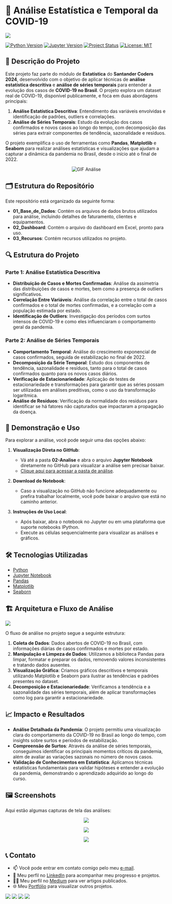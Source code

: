 # 🦠  Análise Estatística e Temporal da COVID-19

<img src="03-Recursos/imagem_capa.png">

[![Python Version](https://img.shields.io/badge/Python-3.8-blue?logo=python&logoColor=white)](https://www.python.org/)
[![Jupyter Version](https://img.shields.io/badge/Jupyter-Notebook-orange?logo=jupyter)](https://jupyter.org/)
[![Project Status](https://img.shields.io/badge/Status-Completed-green)]()
[![License: MIT](https://img.shields.io/badge/License-MIT-yellow.svg)](https://opensource.org/licenses/MIT)

## 📝 Descrição do Projeto  
Este projeto faz parte do módulo de **Estatística** do **Santander Coders 2024**, desenvolvido com o objetivo de aplicar técnicas de **análise estatística descritiva** e **análise de séries temporais** para entender a evolução dos casos de **COVID-19 no Brasil**. O projeto explora um dataset real de COVID-19, disponível publicamente, e foca em duas abordagens principais:

1. **Análise Estatística Descritiva**: Entendimento das variáveis envolvidas e identificação de padrões, outliers e correlações.
2. **Análise de Séries Temporais**: Estudo da evolução dos casos confirmados e novos casos ao longo do tempo, com decomposição das séries para extrair componentes de tendência, sazonalidade e resíduos.

O projeto exemplifica o uso de ferramentas como **Pandas**, **Matplotlib** e **Seaborn** para realizar análises estatísticas e visualizações que ajudam a capturar a dinâmica da pandemia no Brasil, desde o início até o final de 2022.

<p align="center">
  <img src="03-Recursos/analise_video.gif" alt="GIF Análise">
</p>

## 🗂️ Estrutura do Repositório
Este repositório está organizado da seguinte forma:
- **01_Base_de_Dados**: Contém os arquivos de dados brutos utilizados para análise, incluindo detalhes de faturamento, clientes e equipamentos.
- **02_Dashboard**: Contém o arquivo do dashboard em Excel, pronto para uso.
- **03_Recursos**: Contém recursos utilizados no projeto.

## 🔍 Estrutura do Projeto

### Parte 1: Análise Estatística Descritiva
- **Distribuição de Casos e Mortes Confirmadas**: Análise da assimetria das distribuições de casos e mortes, bem como a presença de outliers significativos.
- **Correlação Entre Variáveis**: Análise da correlação entre o total de casos confirmados e o total de mortes confirmadas, e a correlação com a população estimada por estado.
- **Identificação de Outliers**: Investigação dos períodos com surtos intensos de COVID-19 e como eles influenciaram o comportamento geral da pandemia.

### Parte 2: Análise de Séries Temporais
- **Comportamento Temporal**: Análise do crescimento exponencial de casos confirmados, seguida de estabilização no final de 2022.
- **Decomposição da Série Temporal**: Estudo dos componentes de tendência, sazonalidade e resíduos, tanto para o total de casos confirmados quanto para os novos casos diários.
- **Verificação de Estacionariedade**: Aplicação de testes de estacionariedade e transformações para garantir que as séries possam ser utilizadas em análises preditivas, como o uso da transformação logarítmica.
- **Análise de Resíduos**: Verificação da normalidade dos resíduos para identificar se há fatores não capturados que impactaram a propagação da doença.

## 💾 Demonstração e Uso
Para explorar a análise, você pode seguir uma das opções abaixo:

1. **Visualização Direta no GitHub**:
   - Vá até a pasta **02-Analise** e abra o arquivo **Jupyter Notebook** diretamente no GitHub para visualizar a análise sem precisar baixar.
   - [Clique aqui para acessar a pasta de análise](02-Analise/projeto_estatistica.ipynb).

2. **Download do Notebook**:
   - Caso a visualização no GitHub não funcione adequadamente ou prefira trabalhar localmente, você pode baixar o arquivo que está no caminho anterior.

3. **Instruções de Uso Local**:
   - Após baixar, abra o notebook no Jupyter ou em uma plataforma que suporte notebooks IPython.
   - Execute as células sequencialmente para visualizar as análises e gráficos.

## 🛠️ Tecnologias Utilizadas
- [Python](https://www.python.org/)
- [Jupyter Notebook](https://jupyter.org/)
- [Pandas](https://pandas.pydata.org/)
- [Matplotlib](https://matplotlib.org/)
- [Seaborn](https://seaborn.pydata.org/)

## 🏗️ Arquitetura e Fluxo de Análise
<img src="03-Recursos/arquitetura_dados.png">

O fluxo de análise no projeto segue a seguinte estrutura:

1. **Coleta de Dados**: Dados abertos de COVID-19 no Brasil, com informações diárias de casos confirmados e mortes por estado.
2. **Manipulação e Limpeza de Dados**: Utilizamos a biblioteca Pandas para limpar, formatar e preparar os dados, removendo valores inconsistentes e tratando dados ausentes.
3. **Visualização Gráfica**: Criamos gráficos descritivos e temporais utilizando Matplotlib e Seaborn para ilustrar as tendências e padrões presentes no dataset.
4. **Decomposição e Estacionariedade**: Verificamos a tendência e a sazonalidade das séries temporais, além de aplicar transformações como log para garantir a estacionariedade.

## 📈 Impacto e Resultados

- **Análise Detalhada da Pandemia**: O projeto permitiu uma visualização clara do comportamento da COVID-19 no Brasil ao longo do tempo, com insights sobre surtos e períodos de estabilização.
- **Compreensão de Surtos**: Através da análise de séries temporais, conseguimos identificar os principais momentos críticos da pandemia, além de avaliar as variações sazonais no número de novos casos.
- **Validação de Conhecimentos em Estatística**: Aplicamos técnicas estatísticas fundamentais para validar hipóteses e entender a evolução da pandemia, demonstrando o aprendizado adquirido ao longo do curso.

## 🖼️ Screenshots
Aqui estão algumas capturas de tela das análises:

<p align="center">
<img src="03-Recursos/img_analise_01.png">
</p>
<p align="center">
<img src="03-Recursos/img_analise_02.png">
</p>
<p align="center">
<img src="03-Recursos/img_analise_03.png">
</p>

## 📞 Contato
- 📫 Você pode entrar em contato comigo pelo meu [e-mail](mailto:thiago.leit@hotmail.com).
- 💼 Meu perfil no [LinkedIn](https://www.linkedin.com/in/tnleite/) para acompanhar meu progresso e projetos.
- ✍🏻 Meu perfil no [Medium](https://medium.com/@thiago.leit) para ver artigos publicados.
- 🌐 Meu [Portfólio](https://thiagoleitedata.com.br) para visualizar outros projetos.

<p align="left">
<a href = "mailto:thiago.leit@hotmail.com"><img src="https://img.shields.io/badge/Email-DF0000?style=for-the-badge&amp;labelColor=212121&amp;logo=maildotru&logoColor=DF0000" target="_blank"></a>
<a href = "https://www.linkedin.com/in/tnleite/"><img src="https://img.shields.io/badge/LINKEDIN-0A66C2?style=for-the-badge&amp;labelColor=212121&amp;logo=linkedin&logoColor=0A66C2" target="_blank"></a>
<a href = "https://wa.me/+5521964105121"><img src="https://img.shields.io/badge/WHATSAPP-25D366?style=for-the-badge&amp;labelColor=212121&amp;logo=whatsapp&logoColor=25D366" target="_blank"></a>
<a href = "https://medium.com/@thiago.leit"><img src="https://img.shields.io/badge/MEDIUM-000000?style=for-the-badge&amp;labelColor=FFFFFF&amp;logo=medium&logoColor=000000" target="_blank"></a>
</p>
